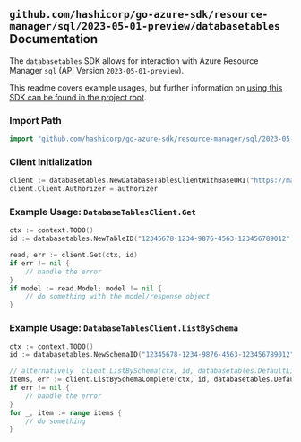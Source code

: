 
## `github.com/hashicorp/go-azure-sdk/resource-manager/sql/2023-05-01-preview/databasetables` Documentation

The `databasetables` SDK allows for interaction with Azure Resource Manager `sql` (API Version `2023-05-01-preview`).

This readme covers example usages, but further information on [using this SDK can be found in the project root](https://github.com/hashicorp/go-azure-sdk/tree/main/docs).

### Import Path

```go
import "github.com/hashicorp/go-azure-sdk/resource-manager/sql/2023-05-01-preview/databasetables"
```


### Client Initialization

```go
client := databasetables.NewDatabaseTablesClientWithBaseURI("https://management.azure.com")
client.Client.Authorizer = authorizer
```


### Example Usage: `DatabaseTablesClient.Get`

```go
ctx := context.TODO()
id := databasetables.NewTableID("12345678-1234-9876-4563-123456789012", "example-resource-group", "serverName", "databaseName", "schemaName", "tableName")

read, err := client.Get(ctx, id)
if err != nil {
	// handle the error
}
if model := read.Model; model != nil {
	// do something with the model/response object
}
```


### Example Usage: `DatabaseTablesClient.ListBySchema`

```go
ctx := context.TODO()
id := databasetables.NewSchemaID("12345678-1234-9876-4563-123456789012", "example-resource-group", "serverName", "databaseName", "schemaName")

// alternatively `client.ListBySchema(ctx, id, databasetables.DefaultListBySchemaOperationOptions())` can be used to do batched pagination
items, err := client.ListBySchemaComplete(ctx, id, databasetables.DefaultListBySchemaOperationOptions())
if err != nil {
	// handle the error
}
for _, item := range items {
	// do something
}
```
